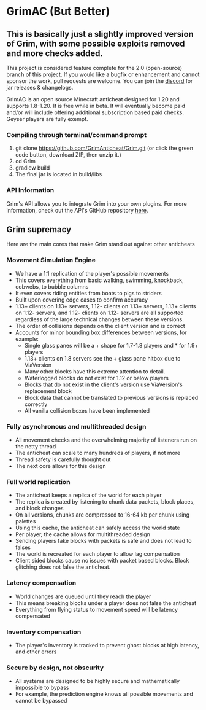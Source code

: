 # GrimAC (But Better)

## This is basically just a slightly improved version of Grim, with some possible exploits removed and more checks added.

This project is considered feature complete for the 2.0 (open-source) branch of this project. If you would like a bugfix or enhancement and cannot sponsor the work, pull requests are welcome. You can join the [discord](https://discord.com/invite/kqQAhTmkUF) for jar releases & changelogs.

GrimAC is an open source Minecraft anticheat designed for 1.20 and supports 1.8-1.20. It is free while in beta. It will eventually become paid and/or will include offering additional subscription based paid checks. Geyser players are fully exempt.

### Compiling through terminal/command prompt
1. git clone https://github.com/GrimAnticheat/Grim.git (or click the green code button, download ZIP, then unzip it.)
2. cd Grim
3. gradlew build
4. The final jar is located in build/libs

### API Information
Grim's API allows you to integrate Grim into your own plugins. For more information, check out the API's GitHub repository [here](https://github.com/GrimAnticheat/GrimAPI).

## Grim supremacy

Here are the main cores that make Grim stand out against other anticheats

### Movement Simulation Engine

* We have a 1:1 replication of the player's possible movements
* This covers everything from basic walking, swimming, knockback, cobwebs, to bubble columns
* It even covers riding entities from boats to pigs to striders
* Built upon covering edge cases to confirm accuracy
* 1.13+ clients on 1.13+ servers, 1.12- clients on 1.13+ servers, 1.13+ clients on 1.12- servers, and 1.12- clients on 1.12- servers are all supported regardless of the large technical changes between these versions.
* The order of collisions depends on the client version and is correct
* Accounts for minor bounding box differences between versions, for example:
    * Single glass panes will be a + shape for 1.7-1.8 players and * for 1.9+ players
    * 1.13+ clients on 1.8 servers see the + glass pane hitbox due to ViaVersion
    * Many other blocks have this extreme attention to detail.
    * Waterlogged blocks do not exist for 1.12 or below players
    * Blocks that do not exist in the client's version use ViaVersion's replacement block
    * Block data that cannot be translated to previous versions is replaced correctly
    * All vanilla collision boxes have been implemented

### Fully asynchronous and multithreaded design

* All movement checks and the overwhelming majority of listeners run on the netty thread
* The anticheat can scale to many hundreds of players, if not more
* Thread safety is carefully thought out
* The next core allows for this design

### Full world replication

* The anticheat keeps a replica of the world for each player
* The replica is created by listening to chunk data packets, block places, and block changes
* On all versions, chunks are compressed to 16-64 kb per chunk using palettes
* Using this cache, the anticheat can safely access the world state
* Per player, the cache allows for multithreaded design
* Sending players fake blocks with packets is safe and does not lead to falses
* The world is recreated for each player to allow lag compensation
* Client sided blocks cause no issues with packet based blocks. Block glitching does not false the anticheat.

### Latency compensation

* World changes are queued until they reach the player
* This means breaking blocks under a player does not false the anticheat
* Everything from flying status to movement speed will be latency compensated

### Inventory compensation

* The player's inventory is tracked to prevent ghost blocks at high latency, and other errors

### Secure by design, not obscurity

* All systems are designed to be highly secure and mathematically impossible to bypass
* For example, the prediction engine knows all possible movements and cannot be bypassed
